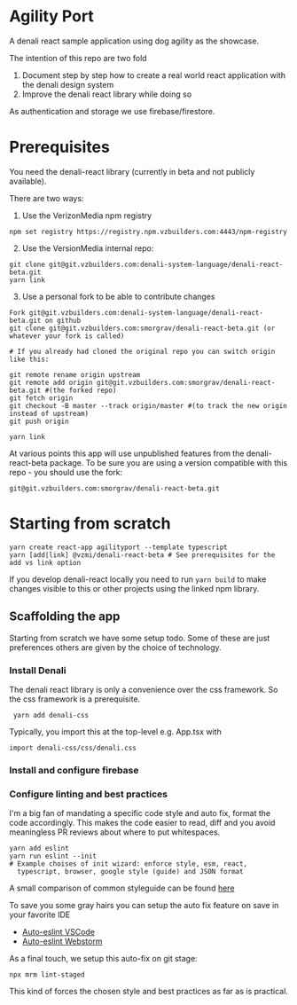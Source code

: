 # Agility Port
A denali react sample application using dog agility as the showcase.
 
The intention of this repo are two fold
1. Document step by step how to create a real world react application with the denali design system
2. Improve the denali react library while doing so 

As authentication and storage we use firebase/firestore.

# Prerequisites 
You need the denali-react library (currently in beta and not publicly available).

There are two ways:
1. Use the VerizonMedia npm registry 
```
npm set registry https://registry.npm.vzbuilders.com:4443/npm-registry
```
2. Use the VersionMedia internal repo: 
```
git clone git@git.vzbuilders.com:denali-system-language/denali-react-beta.git
yarn link
``` 

3. Use a personal fork to be able to contribute changes
```
Fork git@git.vzbuilders.com:denali-system-language/denali-react-beta.git on github
git clone git@git.vzbuilders.com:smorgrav/denali-react-beta.git (or whatever your fork is called)

# If you already had cloned the original repo you can switch origin like this:

git remote rename origin upstream
git remote add origin git@git.vzbuilders.com:smorgrav/denali-react-beta.git #(the forked repo)
git fetch origin
git checkout -B master --track origin/master #(to track the new origin instead of upstream)
git push origin

yarn link
```

At various points this app will use unpublished features from the denali-react-beta package. To be
sure you are using a version compatible with this repo - you should use the fork: 
```
git@git.vzbuilders.com:smorgrav/denali-react-beta.git
```

# Starting from scratch
```
yarn create react-app agilityport --template typescript
yarn [add|link] @vzmi/denali-react-beta # See prerequisites for the add vs link option
```

If you develop denali-react locally you need to run 
```yarn build``` to make changes visible to this or other 
projects using the linked npm library.

## Scaffolding the app
Starting from scratch we have some setup todo. Some of these are just preferences others are
given by the choice of technology. 

### Install Denali
The denali react library is only a convenience over the css framework. 
So the css framework is a prerequisite.
 
``` yarn add denali-css```

Typically, you import this at the top-level e.g. App.tsx with

```import denali-css/css/denali.css```

### Install and configure firebase


### Configure linting and best practices
I'm a big fan of mandating a specific code style and auto fix, format
the code accordingly. This makes the code easier to read, diff and you avoid
meaningless PR reviews about where to put whitespaces.

```
yarn add eslint
yarn run eslint --init
# Example choises of init wizard: enforce style, esm, react, 
  typescript, browser, google style (guide) and JSON format
```

A small comparison of common styleguide can be found [here](https://medium.com/better-programming/comparing-the-top-three-style-guides-and-setting-them-up-with-eslint-98ea0d2fc5b7)

To save you some gray hairs you can setup the auto fix feature on save in your favorite IDE

* [Auto-eslint VSCode](https://www.digitalocean.com/community/tutorials/workflow-auto-eslinting)
* [Auto-eslint Webstorm](https://www.jetbrains.com/help/webstorm/eslint.html#ws_js_eslint_activate) 

As a final touch, we setup this auto-fix on git stage:

```npx mrm lint-staged```

This kind of forces the chosen style and best practices as far as is practical.


